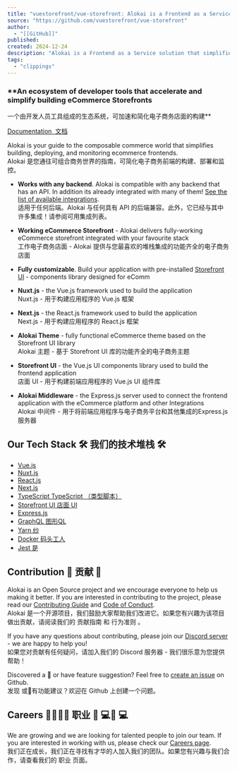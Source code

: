 ```yaml
---
title: "vuestorefront/vue-storefront: Alokai is a Frontend as a Service solution that simplifies composable commerce. It connects all the technologies needed to build and deploy fast & scalable ecommerce frontends. It guides merchants to deliver exceptional customer experiences quickly and easily."
source: "https://github.com/vuestorefront/vue-storefront"
author:
  - "[[GitHub]]"
published:
created: 2024-12-24
description: "Alokai is a Frontend as a Service solution that simplifies composable commerce. It connects all the technologies needed to build and deploy fast & scalable ecommerce frontends. It guides merchants to deliver exceptional customer experiences quickly and easily. - vuestorefront/vue-storefront"
tags:
  - "clippings"
---
```


### **An ecosystem of developer tools that accelerate and simplify building eCommerce Storefronts  
一个由开发人员工具组成的生态系统，可加速和简化电子商务店面的构建**

[Documentation  文档](https://docs.alokai.com/)

Alokai is your guide to the composable commerce world that simplifies building, deploying, and monitoring ecommerce frontends.  
Alokai 是您通往可组合商务世界的指南，可简化电子商务前端的构建、部署和监控。

- **Works with any backend**. Alokai is compatible with any backend that has an API. In addition its already integrated with many of them! [See the list of available integrations](https://docs.vuestorefront.io/v2/integrations/#ecommerce-platforms).  
适用于任何后端。Alokai 与任何具有 API 的后端兼容。此外，它已经与其中许多集成！请参阅可用集成列表。
- **Working eCommerce Storefront** - Alokai delivers fully-working eCommerce storefront integrated with your favourite stack  
工作电子商务店面 - Alokai 提供与您最喜欢的堆栈集成的功能齐全的电子商务店面
- **Fully customizable**. Build your application with pre-installed [Storefront UI](https://github.com/vuestorefront/storefront-ui) - components library designed for eComm

- **Nuxt.js** - the Vue.js framework used to build the application  
Nuxt.js - 用于构建应用程序的 Vue.js 框架
- **Next.js** - the React.js framework used to build the application  
Next.js - 用于构建应用程序的 React.js 框架
- **Alokai Theme** - fully functional eCommerce theme based on the Storefront UI library  
Alokai 主题 - 基于 Storefront UI 库的功能齐全的电子商务主题
- **Storefront UI** - the Vue.js UI components library used to build the frontend application  
店面 UI - 用于构建前端应用程序的 Vue.js UI 组件库
- **Alokai Middleware** - the Express.js server used to connect the frontend application with the eCommerce platform and other Integrations  
Alokai 中间件 - 用于将前端应用程序与电子商务平台和其他集成的Express.js服务器

## **Our Tech Stack** 🛠 我们的技术堆栈 🛠

- [Vue.js](https://vuejs.org/)
- [Nuxt.js](https://nuxtjs.org/)
- [React.js](https://react.dev/)
- [Next.js](https://nextjs.org/)
- [TypeScript TypeScript （类型脚本）](https://www.typescriptlang.org/)
- [Storefront UI 店面 UI](https://storefrontui.io/)
- [Express.js](https://expressjs.com/)
- [GraphQL 图形QL](https://graphql.org/)
- [Yarn 纱](https://yarnpkg.com/)
- [Docker 码头工人](https://www.docker.com/)
- [Jest 是](https://jestjs.io/)

## **Contribution** 🤝 贡献 🤝

Alokai is an Open Source project and we encourage everyone to help us making it better. If you are interested in contributing to the project, please read our [Contributing Guide](https://github.com/vuestorefront/.github/blob/main/CONTRIBUTING.md) and [Code of Conduct](https://github.com/vuestorefront/.github/blob/main//CODE_OF_CONDUCT.md).  
Alokai 是一个开源项目，我们鼓励大家帮助我们改进它。如果您有兴趣为该项目做出贡献，请阅读我们的 贡献指南 和 行为准则 。

If you have any questions about contributing, please join our [Discord server](https://discord.vuestorefront.io/) - we are happy to help you!  
如果您对贡献有任何疑问，请加入我们的 Discord 服务器 - 我们很乐意为您提供帮助！

Discovered a 🐜 or have feature suggestion? Feel free to [create an issue](https://github.com/vuestorefront/vue-storefront/issues/new/choose) on Github.  
发现 或🐜有功能建议？欢迎在 Github 上创建一个问题。

## **Careers** 👩‍💻👨‍💻 职业 👩 💻👨 💻

We are growing and we are looking for talented people to join our team. If you are interested in working with us, please check our [Careers page](https://vuestorefront.io/careers).  
我们正在成长，我们正在寻找有才华的人加入我们的团队。如果您有兴趣与我们合作，请查看我们的 职业 页面。


